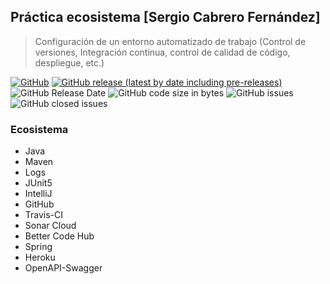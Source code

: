 ## Práctica ecosistema [Sergio Cabrero Fernández]
> Configuración de un entorno automatizado de trabajo (Control de versiones, Integración continua, control de calidad de código, despliegue, etc.)

[![GitHub](https://img.shields.io/github/license/v130391sc/iwvg-ecosystem-sergio-cabrero?color=informational)](https://github.com/v130391sc/iwvg-ecosystem-sergio-cabrero/blob/master/LICENSE.md)
[![GitHub release (latest by date including pre-releases)](https://img.shields.io/github/v/release/v130391sc/iwvg-ecosystem-sergio-cabrero?color=informational)](https://github.com/v130391sc/iwvg-ecosystem-sergio-cabrero/releases)
![GitHub Release Date](https://img.shields.io/github/release-date/v130391sc/iwvg-ecosystem-sergio-cabrero?color=informational)
![GitHub code size in bytes](https://img.shields.io/github/languages/code-size/v130391sc/iwvg-ecosystem-sergio-cabrero)
![GitHub issues](https://img.shields.io/github/issues/v130391sc/iwvg-ecosystem-sergio-cabrero?color=important)
![GitHub closed issues](https://img.shields.io/github/issues-closed/v130391sc/iwvg-ecosystem-sergio-cabrero?color=informational)

### Ecosistema
* Java
* Maven
* Logs
* JUnit5
* IntelliJ
* GitHub
* Travis-CI
* Sonar Cloud
* Better Code Hub
* Spring
* Heroku
* OpenAPI-Swagger
